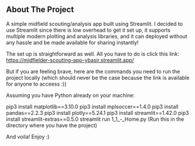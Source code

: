 ## About The Project

A simple midfield scouting/analysis app built using Streamlit. I decided to use Streamlit since there is low overhead to get it set up, it supports multiple modern plotting and analysis libraries, and it can deployed without any hassle and be made available for sharing instantly!

The set up is straightforward as well. All you have to do is click this link: https://midfielder-scouting-app-ybasir.streamlit.app/

But if you are feeling brave, here are the commands you need to run the project locally (which should never be the case because the link is available for anyone to acceess :))

Assuming you have Python already on your machine:

pip3 install matplotlib==3.10.0
pip3 install mplsoccer==1.4.0
pip3 install pandas==2.2.3
pip3 install plotly==5.24.1
pip3 install streamlit==1.42.0
pip3 install streamlit-extras==0.5.0
streamlit run 1_1_-_Home.py (Run this in the directory where you have the project)

And voila! Enjoy :)